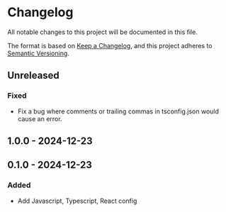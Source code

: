 # Changelog

All notable changes to this project will be documented in this file.

The format is based on [Keep a Changelog](https://keepachangelog.com/en/1.0.0/),
and this project adheres to [Semantic Versioning](https://semver.org/spec/v2.0.0.html).

## Unreleased

### Fixed
- Fix a bug where comments or trailing commas in tsconfig.json would cause an error.

## 1.0.0 - 2024-12-23

## 0.1.0 - 2024-12-23
### Added
- Add Javascript, Typescript, React config
